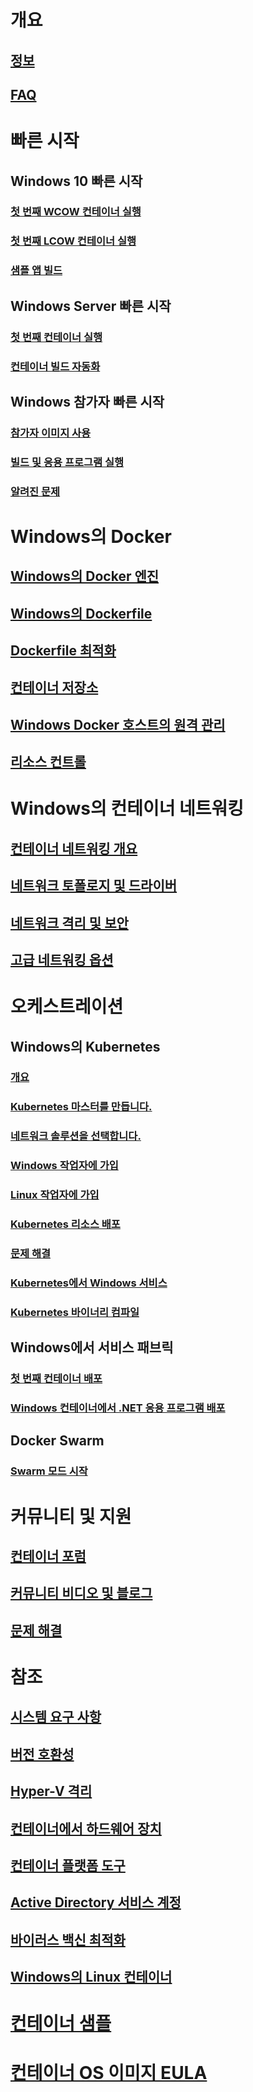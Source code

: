 # 개요
## [정보](about/index.md)
## [FAQ](about/faq.md)

# 빠른 시작
## Windows 10 빠른 시작
### [첫 번째 WCOW 컨테이너 실행](quick-start/quick-start-windows-10.md)
### [첫 번째 LCOW 컨테이너 실행](quick-start/quick-start-windows-10-linux.md)
### [샘플 앱 빌드](quick-start/building-sample-app.md)
## Windows Server 빠른 시작
### [첫 번째 컨테이너 실행](quick-start/quick-start-windows-server.md)
### [컨테이너 빌드 자동화](quick-start/quick-start-images.md)
## Windows 참가자 빠른 시작
### [참가자 이미지 사용](quick-start/Using-Insider-Container-Images.md)
### [빌드 및 응용 프로그램 실행](quick-start/Nano-RS3-.NET-Core-and-PS.md)
### [알려진 문제](quick-start/Insider-Known-Issues.md)

# Windows의 Docker
## [Windows의 Docker 엔진](manage-docker/configure-docker-daemon.md)
## [Windows의 Dockerfile](manage-docker/manage-windows-dockerfile.md)
## [Dockerfile 최적화](manage-docker/optimize-windows-dockerfile.md)
## [컨테이너 저장소](manage-containers/container-storage.md)
## [Windows Docker 호스트의 원격 관리](management/manage_remotehost.md)
## [리소스 컨트롤](manage-containers/resource-controls.md)

# Windows의 컨테이너 네트워킹
## [컨테이너 네트워킹 개요](container-networking/architecture.md)
## [네트워크 토폴로지 및 드라이버](container-networking/network-drivers-topologies.md)
## [네트워크 격리 및 보안](container-networking/network-isolation-security.md)
## [고급 네트워킹 옵션](container-networking/advanced.md)

# 오케스트레이션
## Windows의 Kubernetes 
### [개요](kubernetes/getting-started-kubernetes-windows.md)
### [Kubernetes 마스터를 만듭니다.](kubernetes/creating-a-linux-master.md)
### [네트워크 솔루션을 선택합니다.](kubernetes/network-topologies.md)
### [Windows 작업자에 가입](kubernetes/joining-windows-workers.md)
### [Linux 작업자에 가입](kubernetes/joining-linux-workers.md)
### [Kubernetes 리소스 배포](kubernetes/deploying-resources.md)
### [문제 해결](kubernetes/common-problems.md)
### [Kubernetes에서 Windows 서비스](kubernetes/kube-windows-services.md)
### [Kubernetes 바이너리 컴파일](kubernetes/compiling-kubernetes-binaries.md)
## Windows에서 서비스 패브릭
### [첫 번째 컨테이너 배포](/azure/service-fabric/service-fabric-quickstart-containers)
### [Windows 컨테이너에서 .NET 응용 프로그램 배포](/azure/service-fabric/service-fabric-host-app-in-a-container) 
## Docker Swarm
### [Swarm 모드 시작](manage-containers/swarm-mode.md)

# 커뮤니티 및 지원
## [컨테이너 포럼](https://social.msdn.microsoft.com/Forums/en-US/home?forum=windowscontainers)
## [커뮤니티 비디오 및 블로그](communitylinks.md)
## [문제 해결](troubleshooting.md)

# 참조
## [시스템 요구 사항](deploy-containers/system-requirements.md)
## [버전 호환성](deploy-containers/version-compatibility.md)
## [Hyper-V 격리](manage-containers/hyperv-container.md)
## [컨테이너에서 하드웨어 장치](deploy-containers/hardware-devices-in-containers.md)
## [컨테이너 플랫폼 도구](deploy-containers/containerd.md)
## [Active Directory 서비스 계정](manage-containers/manage-serviceaccounts.md)
## [바이러스 백신 최적화](https://msdn.microsoft.com/en-us/windows/hardware/drivers/ifs/anti-virus-optimization-for-windows-containers)
## [Windows의 Linux 컨테이너](deploy-containers/linux-containers.md)

# [컨테이너 샘플](samples.md)

# [컨테이너 OS 이미지 EULA](Images_EULA.md)

